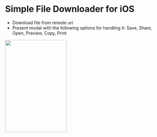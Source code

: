 # Simple File Downloader for iOS

- Download file from remote url
- Present modal with the following options for handling it: Save, Share, Open, Preview, Copy, Print

<img src="https://miro.medium.com/max/4800/1*dfANVaxMyBnUXHt99rbS1w.webp" width="200" height="300" />

